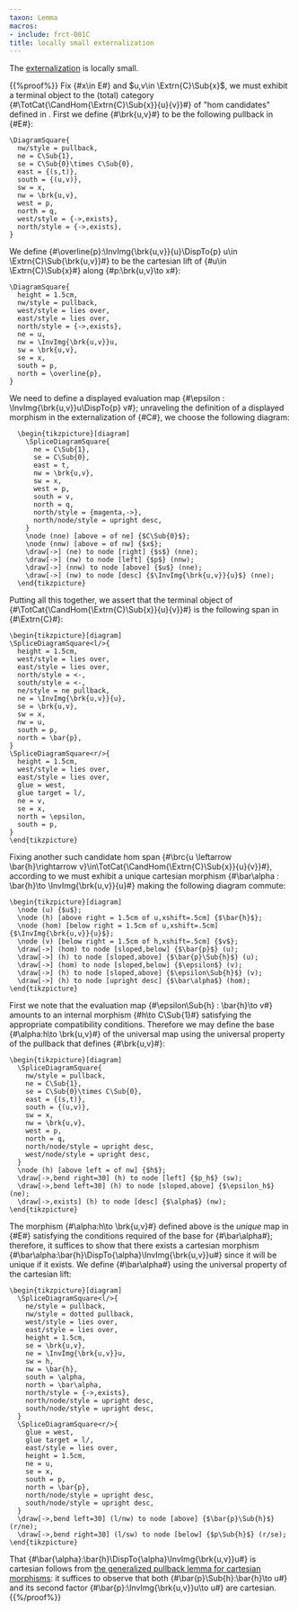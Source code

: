 ```yaml
---
taxon: Lemma
macros:
- include: frct-001C
title: locally small externalization
---
```


The [externalization](frct-001R) is locally small.

{{%proof%}}
Fix {#x\in E#} and $u,v\in
\Extrn{C}\Sub{x}$, we must exhibit a terminal object to the (total) category
{#\TotCat{\CandHom{\Extrn{C}\Sub{x}}{u}{v}}#} of "hom candidates" defined in [](frct-000I).
First we define {#\brk{u,v}#} to be the following pullback in {#E#}:
```render-latex
\DiagramSquare{
  nw/style = pullback,
  ne = C\Sub{1},
  se = C\Sub{0}\times C\Sub{0},
  east = {(s,t)},
  south = {(u,v)},
  sw = x,
  nw = \brk{u,v},
  west = p,
  north = q,
  west/style = {->,exists},
  north/style = {->,exists},
}
```

We define {#\overline{p}:\InvImg{\brk{u,v}}{u}\DispTo{p} u\in \Extrn{C}\Sub{\brk{u,v}}#} to be
the cartesian lift of {#u\in \Extrn{C}\Sub{x}#} along {#p:\brk{u,v}\to x#}:
```render-latex
\DiagramSquare{
  height = 1.5cm,
  nw/style = pullback,
  west/style = lies over,
  east/style = lies over,
  north/style = {->,exists},
  ne = u,
  nw = \InvImg{\brk{u,v}}u,
  sw = \brk{u,v},
  se = x,
  south = p,
  north = \overline{p},
}
```

We need to define a displayed evaluation map
{#\epsilon : \InvImg{\brk{u,v}}u\DispTo{p} v#}; unraveling the definition of a displayed
morphism in the externalization of {#C#}, we choose the following diagram:

```render-latex
  \begin{tikzpicture}[diagram]
    \SpliceDiagramSquare{
      ne = C\Sub{1},
      se = C\Sub{0},
      east = t,
      nw = \brk{u,v},
      sw = x,
      west = p,
      south = v,
      north = q,
      north/style = {magenta,->},
      north/node/style = upright desc,
    }
    \node (nne) [above = of ne] {$C\Sub{0}$};
    \node (nnw) [above = of nw] {$x$};
    \draw[->] (ne) to node [right] {$s$} (nne);
    \draw[->] (nw) to node [left] {$p$} (nnw);
    \draw[->] (nnw) to node [above] {$u$} (nne);
    \draw[->] (nw) to node [desc] {$\InvImg{\brk{u,v}}{u}$} (nne);
  \end{tikzpicture}
```


Putting all this together, we assert that the terminal object of
{#\TotCat{\CandHom{\Extrn{C}\Sub{x}}{u}{v}}#} is the following span in {#\Extrn{C}#}:
```render-latex
\begin{tikzpicture}[diagram]
\SpliceDiagramSquare<l/>{
  height = 1.5cm,
  west/style = lies over,
  east/style = lies over,
  north/style = <-,
  south/style = <-,
  ne/style = ne pullback,
  ne = \InvImg{\brk{u,v}}{u},
  se = \brk{u,v},
  sw = x,
  nw = u,
  south = p,
  north = \bar{p},
}
\SpliceDiagramSquare<r/>{
  height = 1.5cm,
  west/style = lies over,
  east/style = lies over,
  glue = west,
  glue target = l/,
  ne = v,
  se = x,
  north = \epsilon,
  south = p,
}
\end{tikzpicture}
```

Fixing another such candidate hom span {#\brc{u \leftarrow \bar{h}\rightarrow v}\in\TotCat{\CandHom{\Extrn{C}\Sub{x}}{u}{v}}#}, according to [](frct-000I) we must exhibit a unique cartesian morphism {#\bar\alpha : \bar{h}\to \InvImg{\brk{u,v}}{u}#} making the following diagram commute:
   ```render-latex
   \begin{tikzpicture}[diagram]
     \node (u) {$u$};
     \node (h) [above right = 1.5cm of u,xshift=.5cm] {$\bar{h}$};
     \node (hom) [below right = 1.5cm of u,xshift=.5cm] {$\InvImg{\brk{u,v}}{u}$};
     \node (v) [below right = 1.5cm of h,xshift=.5cm] {$v$};
     \draw[->] (hom) to node [sloped,below] {$\bar{p}$} (u);
     \draw[->] (h) to node [sloped,above] {$\bar{p}\Sub{h}$} (u);
     \draw[->] (hom) to node [sloped,below] {$\epsilon$} (v);
     \draw[->] (h) to node [sloped,above] {$\epsilon\Sub{h}$} (v);
     \draw[->] (h) to node [upright desc] {$\bar\alpha$} (hom);
   \end{tikzpicture}
   ```

First we note that the evaluation map {#\epsilon\Sub{h} : \bar{h}\to v#} amounts
to an internal morphism {#h\to C\Sub{1}#} satisfying the appropriate
compatibility conditions. Therefore we may define the base {#\alpha:h\to \brk{u,v}#} of
the universal map using the universal property of the pullback that defines {#\brk{u,v}#}:
```render-latex
\begin{tikzpicture}[diagram]
  \SpliceDiagramSquare{
    nw/style = pullback,
    ne = C\Sub{1},
    se = C\Sub{0}\times C\Sub{0},
    east = {(s,t)},
    south = {(u,v)},
    sw = x,
    nw = \brk{u,v},
    west = p,
    north = q,
    north/node/style = upright desc,
    west/node/style = upright desc,
  }
  \node (h) [above left = of nw] {$h$};
  \draw[->,bend right=30] (h) to node [left] {$p_h$} (sw);
  \draw[->,bend left=30] (h) to node [sloped,above] {$\epsilon_h$} (ne);
  \draw[->,exists] (h) to node [desc] {$\alpha$} (nw);
\end{tikzpicture}
```

The morphism {#\alpha:h\to \brk{u,v}#} defined above is the *unique* map in {#E#}
satisfying the conditions required of the base for {#\bar\alpha#}; therefore, it
suffices to show that there exists a cartesian morphism
{#\bar\alpha:\bar{h}\DispTo{\alpha}\InvImg{\brk{u,v}}u#} since it will be unique if it
exists. We define {#\bar\alpha#} using the universal property of the cartesian lift:
```render-latex
\begin{tikzpicture}[diagram]
  \SpliceDiagramSquare<l/>{
    ne/style = pullback,
    nw/style = dotted pullback,
    west/style = lies over,
    east/style = lies over,
    height = 1.5cm,
    se = \brk{u,v},
    ne = \InvImg{\brk{u,v}}u,
    sw = h,
    nw = \bar{h},
    south = \alpha,
    north = \bar\alpha,
    north/style = {->,exists},
    north/node/style = upright desc,
    south/node/style = upright desc,
  }
  \SpliceDiagramSquare<r/>{
    glue = west,
    glue target = l/,
    east/style = lies over,
    height = 1.5cm,
    ne = u,
    se = x,
    south = p,
    north = \bar{p},
    north/node/style = upright desc,
    south/node/style = upright desc,
  }
  \draw[->,bend left=30] (l/nw) to node [above] {$\bar{p}\Sub{h}$} (r/ne);
  \draw[->,bend right=30] (l/sw) to node [below] {$p\Sub{h}$} (r/se);
\end{tikzpicture}
```

That {#\bar{\alpha}:\bar{h}\DispTo{\alpha}\InvImg{\brk{u,v}}u#} is cartesian follows from [the generalized pullback lemma for cartesian morphisms](frct-0014): it suffices
to observe that both {#\bar{p}\Sub{h}:\bar{h}\to u#} and its second factor
{#\bar{p}:\InvImg{\brk{u,v}}u\to u#} are cartesian.
{{%/proof%}}
